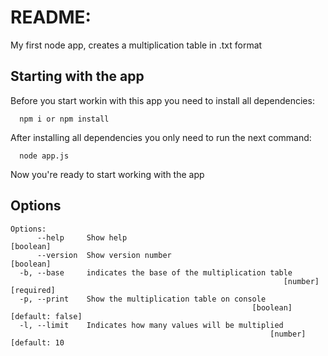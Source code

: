 # README:

My first node app, creates a multiplication table in .txt format

## Starting with the app

Before you start workin with this app you need to install all dependencies: 

      npm i or npm install
      
After installing all dependencies you only need to run the next command:

      node app.js
      
Now you're ready to start working with the app

## Options
```
Options:
      --help     Show help                                             [boolean]
      --version  Show version number                                   [boolean]
  -b, --base     indicates the base of the multiplication table
                                                             [number] [required]
  -p, --print    Show the multiplication table on console
                                                      [boolean] [default: false]
  -l, --limit    Indicates how many values will be multiplied
                                                          [number] [default: 10
```
